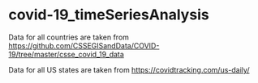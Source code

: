 # covid-19_timeSeriesAnalysis

Data for all countries are taken from https://github.com/CSSEGISandData/COVID-19/tree/master/csse_covid_19_data

Data for all US states are taken from https://covidtracking.com/us-daily/
